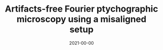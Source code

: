 ---
title: "Artifacts-free Fourier ptychographic microscopy using a misaligned setup"
collection: publications
permalink: /publication/2021_Bianco_Optical_Methods_for_Inspection_Characterization_and_Imaging_of_Biomaterials_V
date: 2021-00-00
venue: 'Optical Methods for Inspection, Characterization, and Imaging of Biomaterials V'
DOI: '10.1117/12.2592550'
---
